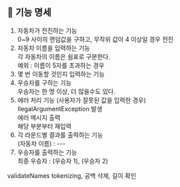## 📝 기능 명세

1. 자동차가 전진하는 기능  
0~9 사이의 랜덤값을 구하고, 무작위 값이 4 이상일 경우 전진
2. 자동차 이름을 입력하는 기능  
각 자동차의 이름은 쉼표로 구분한다.  
예외 : 이름이 5자를 초과하는 경우  
3. 몇 번 이동할 것인지 입력하는 기능  
4. 우승자를 구하는 기능  
우승자는 한 명 이상, 더 많을수도 있다.
5. 에러 처리 기능 (사용자가 잘못된 값을 입력한 경우)  
IlegalArgumentException 발생  
에러 메시지 출력  
해당 부분부터 재입력
6. 각 라운드별 결과를 출력하는 기능  
   (자동차 이름) : ---
7. 우승자를 출력하는 기능  
최종 우승자 : (우승자 1), (우승자 2)

validateNames
tokenizing, 공백 삭제, 길이 확인